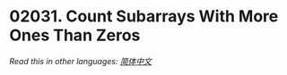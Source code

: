 # 02031. Count Subarrays With More Ones Than Zeros

  _Read this in other languages:_
    [_简体中文_](README.zh-CN.md)

